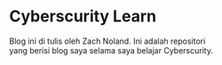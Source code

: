 # Cyberscurity Learn
<p>
    Blog ini di tulis oleh Zach Noland. Ini adalah repositori 
    <br>yang berisi blog saya selama saya belajar Cyberscurity.<br>
</p>